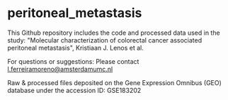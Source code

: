 # peritoneal_metastasis

This Github repository includes the code and processed data used in the study: "Molecular characterization of colorectal cancer associated peritoneal
metastasis", Kristiaan J. Lenos et al.

For questions or suggestions: Please contact l.ferreiramoreno@amsterdamumc.nl

Raw & processed files deposited on the Gene Expression Omnibus (GEO) database under the accession ID: GSE183202
